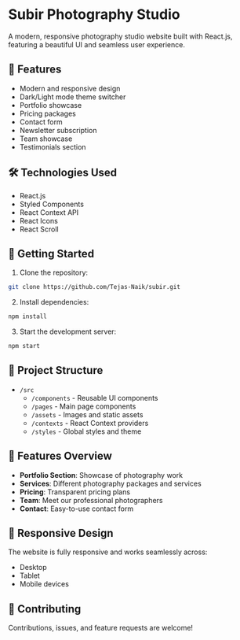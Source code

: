 # Subir Photography Studio

A modern, responsive photography studio website built with React.js, featuring a beautiful UI and seamless user experience.

## 🌟 Features

- Modern and responsive design
- Dark/Light mode theme switcher
- Portfolio showcase
- Pricing packages
- Contact form
- Newsletter subscription
- Team showcase
- Testimonials section

## 🛠️ Technologies Used

- React.js
- Styled Components
- React Context API
- React Icons
- React Scroll

## 🚀 Getting Started

1. Clone the repository:
```bash
git clone https://github.com/Tejas-Naik/subir.git
```

2. Install dependencies:
```bash
npm install
```

3. Start the development server:
```bash
npm start
```

## 📁 Project Structure

- `/src`
  - `/components` - Reusable UI components
  - `/pages` - Main page components
  - `/assets` - Images and static assets
  - `/contexts` - React Context providers
  - `/styles` - Global styles and theme

## 🎨 Features Overview

- **Portfolio Section**: Showcase of photography work
- **Services**: Different photography packages and services
- **Pricing**: Transparent pricing plans
- **Team**: Meet our professional photographers
- **Contact**: Easy-to-use contact form

## 📱 Responsive Design

The website is fully responsive and works seamlessly across:
- Desktop
- Tablet
- Mobile devices

## 🤝 Contributing

Contributions, issues, and feature requests are welcome!
